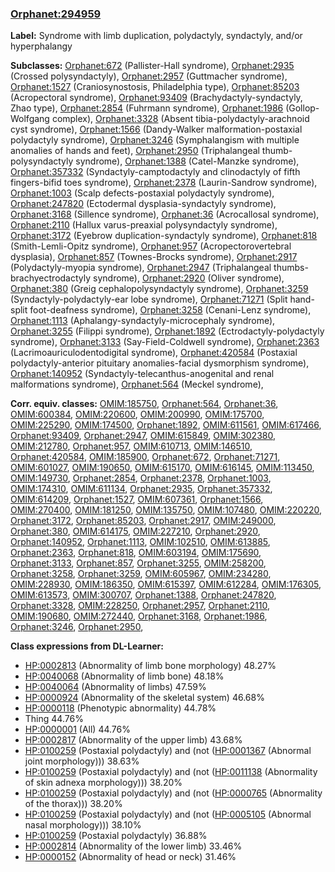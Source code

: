 
### [Orphanet:294959](http://www.orpha.net/ORDO/Orphanet_294959)
**Label:** Syndrome with limb duplication, polydactyly, syndactyly, and/or hyperphalangy

**Subclasses:** [Orphanet:672](http://www.orpha.net/ORDO/Orphanet_672) (Pallister-Hall syndrome), [Orphanet:2935](http://www.orpha.net/ORDO/Orphanet_2935) (Crossed polysyndactyly), [Orphanet:2957](http://www.orpha.net/ORDO/Orphanet_2957) (Guttmacher syndrome), [Orphanet:1527](http://www.orpha.net/ORDO/Orphanet_1527) (Craniosynostosis, Philadelphia type), [Orphanet:85203](http://www.orpha.net/ORDO/Orphanet_85203) (Acropectoral syndrome), [Orphanet:93409](http://www.orpha.net/ORDO/Orphanet_93409) (Brachydactyly-syndactyly, Zhao type), [Orphanet:2854](http://www.orpha.net/ORDO/Orphanet_2854) (Fuhrmann syndrome), [Orphanet:1986](http://www.orpha.net/ORDO/Orphanet_1986) (Gollop-Wolfgang complex), [Orphanet:3328](http://www.orpha.net/ORDO/Orphanet_3328) (Absent tibia-polydactyly-arachnoid cyst syndrome), [Orphanet:1566](http://www.orpha.net/ORDO/Orphanet_1566) (Dandy-Walker malformation-postaxial polydactyly syndrome), [Orphanet:3246](http://www.orpha.net/ORDO/Orphanet_3246) (Symphalangism with multiple anomalies of hands and feet), [Orphanet:2950](http://www.orpha.net/ORDO/Orphanet_2950) (Triphalangeal thumb-polysyndactyly syndrome), [Orphanet:1388](http://www.orpha.net/ORDO/Orphanet_1388) (Catel-Manzke syndrome), [Orphanet:357332](http://www.orpha.net/ORDO/Orphanet_357332) (Syndactyly-camptodactyly and clinodactyly of fifth fingers-bifid toes syndrome), [Orphanet:2378](http://www.orpha.net/ORDO/Orphanet_2378) (Laurin-Sandrow syndrome), [Orphanet:1003](http://www.orpha.net/ORDO/Orphanet_1003) (Scalp defects-postaxial polydactyly syndrome), [Orphanet:247820](http://www.orpha.net/ORDO/Orphanet_247820) (Ectodermal dysplasia-syndactyly syndrome), [Orphanet:3168](http://www.orpha.net/ORDO/Orphanet_3168) (Sillence syndrome), [Orphanet:36](http://www.orpha.net/ORDO/Orphanet_36) (Acrocallosal syndrome), [Orphanet:2110](http://www.orpha.net/ORDO/Orphanet_2110) (Hallux varus-preaxial polysyndactyly syndrome), [Orphanet:3172](http://www.orpha.net/ORDO/Orphanet_3172) (Eyebrow duplication-syndactyly syndrome), [Orphanet:818](http://www.orpha.net/ORDO/Orphanet_818) (Smith-Lemli-Opitz syndrome), [Orphanet:957](http://www.orpha.net/ORDO/Orphanet_957) (Acropectorovertebral dysplasia), [Orphanet:857](http://www.orpha.net/ORDO/Orphanet_857) (Townes-Brocks syndrome), [Orphanet:2917](http://www.orpha.net/ORDO/Orphanet_2917) (Polydactyly-myopia syndrome), [Orphanet:2947](http://www.orpha.net/ORDO/Orphanet_2947) (Triphalangeal thumbs-brachyectrodactyly syndrome), [Orphanet:2920](http://www.orpha.net/ORDO/Orphanet_2920) (Oliver syndrome), [Orphanet:380](http://www.orpha.net/ORDO/Orphanet_380) (Greig cephalopolysyndactyly syndrome), [Orphanet:3259](http://www.orpha.net/ORDO/Orphanet_3259) (Syndactyly-polydactyly-ear lobe syndrome), [Orphanet:71271](http://www.orpha.net/ORDO/Orphanet_71271) (Split hand-split foot-deafness syndrome), [Orphanet:3258](http://www.orpha.net/ORDO/Orphanet_3258) (Cenani-Lenz syndrome), [Orphanet:1113](http://www.orpha.net/ORDO/Orphanet_1113) (Aphalangy-syndactyly-microcephaly syndrome), [Orphanet:3255](http://www.orpha.net/ORDO/Orphanet_3255) (Filippi syndrome), [Orphanet:1892](http://www.orpha.net/ORDO/Orphanet_1892) (Ectrodactyly-polydactyly syndrome), [Orphanet:3133](http://www.orpha.net/ORDO/Orphanet_3133) (Say-Field-Coldwell syndrome), [Orphanet:2363](http://www.orpha.net/ORDO/Orphanet_2363) (Lacrimoauriculodentodigital syndrome), [Orphanet:420584](http://www.orpha.net/ORDO/Orphanet_420584) (Postaxial polydactyly-anterior pituitary anomalies-facial dysmorphism syndrome), [Orphanet:140952](http://www.orpha.net/ORDO/Orphanet_140952) (Syndactyly-telecanthus-anogenital and renal malformations syndrome), [Orphanet:564](http://www.orpha.net/ORDO/Orphanet_564) (Meckel syndrome), 

**Corr. equiv. classes:** [OMIM:185750](http://purl.obolibrary.org/obo/OMIM_185750), [Orphanet:564](http://www.orpha.net/ORDO/Orphanet_564), [Orphanet:36](http://www.orpha.net/ORDO/Orphanet_36), [OMIM:600384](http://purl.obolibrary.org/obo/OMIM_600384), [OMIM:220600](http://purl.obolibrary.org/obo/OMIM_220600), [OMIM:200990](http://purl.obolibrary.org/obo/OMIM_200990), [OMIM:175700](http://purl.obolibrary.org/obo/OMIM_175700), [OMIM:225290](http://purl.obolibrary.org/obo/OMIM_225290), [OMIM:174500](http://purl.obolibrary.org/obo/OMIM_174500), [Orphanet:1892](http://www.orpha.net/ORDO/Orphanet_1892), [OMIM:611561](http://purl.obolibrary.org/obo/OMIM_611561), [OMIM:617466](http://purl.obolibrary.org/obo/OMIM_617466), [Orphanet:93409](http://www.orpha.net/ORDO/Orphanet_93409), [Orphanet:2947](http://www.orpha.net/ORDO/Orphanet_2947), [OMIM:615849](http://purl.obolibrary.org/obo/OMIM_615849), [OMIM:302380](http://purl.obolibrary.org/obo/OMIM_302380), [OMIM:212780](http://purl.obolibrary.org/obo/OMIM_212780), [Orphanet:957](http://www.orpha.net/ORDO/Orphanet_957), [OMIM:610713](http://purl.obolibrary.org/obo/OMIM_610713), [OMIM:146510](http://purl.obolibrary.org/obo/OMIM_146510), [Orphanet:420584](http://www.orpha.net/ORDO/Orphanet_420584), [OMIM:185900](http://purl.obolibrary.org/obo/OMIM_185900), [Orphanet:672](http://www.orpha.net/ORDO/Orphanet_672), [Orphanet:71271](http://www.orpha.net/ORDO/Orphanet_71271), [OMIM:601027](http://purl.obolibrary.org/obo/OMIM_601027), [OMIM:190650](http://purl.obolibrary.org/obo/OMIM_190650), [OMIM:615170](http://purl.obolibrary.org/obo/OMIM_615170), [OMIM:616145](http://purl.obolibrary.org/obo/OMIM_616145), [OMIM:113450](http://purl.obolibrary.org/obo/OMIM_113450), [OMIM:149730](http://purl.obolibrary.org/obo/OMIM_149730), [Orphanet:2854](http://www.orpha.net/ORDO/Orphanet_2854), [Orphanet:2378](http://www.orpha.net/ORDO/Orphanet_2378), [Orphanet:1003](http://www.orpha.net/ORDO/Orphanet_1003), [OMIM:174310](http://purl.obolibrary.org/obo/OMIM_174310), [OMIM:611134](http://purl.obolibrary.org/obo/OMIM_611134), [Orphanet:2935](http://www.orpha.net/ORDO/Orphanet_2935), [Orphanet:357332](http://www.orpha.net/ORDO/Orphanet_357332), [OMIM:614209](http://purl.obolibrary.org/obo/OMIM_614209), [Orphanet:1527](http://www.orpha.net/ORDO/Orphanet_1527), [OMIM:607361](http://purl.obolibrary.org/obo/OMIM_607361), [Orphanet:1566](http://www.orpha.net/ORDO/Orphanet_1566), [OMIM:270400](http://purl.obolibrary.org/obo/OMIM_270400), [OMIM:181250](http://purl.obolibrary.org/obo/OMIM_181250), [OMIM:135750](http://purl.obolibrary.org/obo/OMIM_135750), [OMIM:107480](http://purl.obolibrary.org/obo/OMIM_107480), [OMIM:220220](http://purl.obolibrary.org/obo/OMIM_220220), [Orphanet:3172](http://www.orpha.net/ORDO/Orphanet_3172), [Orphanet:85203](http://www.orpha.net/ORDO/Orphanet_85203), [Orphanet:2917](http://www.orpha.net/ORDO/Orphanet_2917), [OMIM:249000](http://purl.obolibrary.org/obo/OMIM_249000), [Orphanet:380](http://www.orpha.net/ORDO/Orphanet_380), [OMIM:614175](http://purl.obolibrary.org/obo/OMIM_614175), [OMIM:227210](http://purl.obolibrary.org/obo/OMIM_227210), [Orphanet:2920](http://www.orpha.net/ORDO/Orphanet_2920), [Orphanet:140952](http://www.orpha.net/ORDO/Orphanet_140952), [Orphanet:1113](http://www.orpha.net/ORDO/Orphanet_1113), [OMIM:102510](http://purl.obolibrary.org/obo/OMIM_102510), [OMIM:613885](http://purl.obolibrary.org/obo/OMIM_613885), [Orphanet:2363](http://www.orpha.net/ORDO/Orphanet_2363), [Orphanet:818](http://www.orpha.net/ORDO/Orphanet_818), [OMIM:603194](http://purl.obolibrary.org/obo/OMIM_603194), [OMIM:175690](http://purl.obolibrary.org/obo/OMIM_175690), [Orphanet:3133](http://www.orpha.net/ORDO/Orphanet_3133), [Orphanet:857](http://www.orpha.net/ORDO/Orphanet_857), [Orphanet:3255](http://www.orpha.net/ORDO/Orphanet_3255), [OMIM:258200](http://purl.obolibrary.org/obo/OMIM_258200), [Orphanet:3258](http://www.orpha.net/ORDO/Orphanet_3258), [Orphanet:3259](http://www.orpha.net/ORDO/Orphanet_3259), [OMIM:605967](http://purl.obolibrary.org/obo/OMIM_605967), [OMIM:234280](http://purl.obolibrary.org/obo/OMIM_234280), [OMIM:228930](http://purl.obolibrary.org/obo/OMIM_228930), [OMIM:186350](http://purl.obolibrary.org/obo/OMIM_186350), [OMIM:615397](http://purl.obolibrary.org/obo/OMIM_615397), [OMIM:612284](http://purl.obolibrary.org/obo/OMIM_612284), [OMIM:176305](http://purl.obolibrary.org/obo/OMIM_176305), [OMIM:613573](http://purl.obolibrary.org/obo/OMIM_613573), [OMIM:300707](http://purl.obolibrary.org/obo/OMIM_300707), [Orphanet:1388](http://www.orpha.net/ORDO/Orphanet_1388), [Orphanet:247820](http://www.orpha.net/ORDO/Orphanet_247820), [Orphanet:3328](http://www.orpha.net/ORDO/Orphanet_3328), [OMIM:228250](http://purl.obolibrary.org/obo/OMIM_228250), [Orphanet:2957](http://www.orpha.net/ORDO/Orphanet_2957), [Orphanet:2110](http://www.orpha.net/ORDO/Orphanet_2110), [OMIM:190680](http://purl.obolibrary.org/obo/OMIM_190680), [OMIM:272440](http://purl.obolibrary.org/obo/OMIM_272440), [Orphanet:3168](http://www.orpha.net/ORDO/Orphanet_3168), [Orphanet:1986](http://www.orpha.net/ORDO/Orphanet_1986), [Orphanet:3246](http://www.orpha.net/ORDO/Orphanet_3246), [Orphanet:2950](http://www.orpha.net/ORDO/Orphanet_2950), 

**Class expressions from DL-Learner:**

- [HP:0002813](http://purl.obolibrary.org/obo/HP_0002813) (Abnormality of limb bone morphology) 48.27%
- [HP:0040068](http://purl.obolibrary.org/obo/HP_0040068) (Abnormality of limb bone) 48.18%
- [HP:0040064](http://purl.obolibrary.org/obo/HP_0040064) (Abnormality of limbs) 47.59%
- [HP:0000924](http://purl.obolibrary.org/obo/HP_0000924) (Abnormality of the skeletal system) 46.68%
- [HP:0000118](http://purl.obolibrary.org/obo/HP_0000118) (Phenotypic abnormality) 44.78%
- Thing 44.76%
- [HP:0000001](http://purl.obolibrary.org/obo/HP_0000001) (All) 44.76%
- [HP:0002817](http://purl.obolibrary.org/obo/HP_0002817) (Abnormality of the upper limb) 43.68%
- [HP:0100259](http://purl.obolibrary.org/obo/HP_0100259) (Postaxial polydactyly) and (not ([HP:0001367](http://purl.obolibrary.org/obo/HP_0001367) (Abnormal joint morphology))) 38.63%
- [HP:0100259](http://purl.obolibrary.org/obo/HP_0100259) (Postaxial polydactyly) and (not ([HP:0011138](http://purl.obolibrary.org/obo/HP_0011138) (Abnormality of skin adnexa morphology))) 38.20%
- [HP:0100259](http://purl.obolibrary.org/obo/HP_0100259) (Postaxial polydactyly) and (not ([HP:0000765](http://purl.obolibrary.org/obo/HP_0000765) (Abnormality of the thorax))) 38.20%
- [HP:0100259](http://purl.obolibrary.org/obo/HP_0100259) (Postaxial polydactyly) and (not ([HP:0005105](http://purl.obolibrary.org/obo/HP_0005105) (Abnormal nasal morphology))) 38.10%
- [HP:0100259](http://purl.obolibrary.org/obo/HP_0100259) (Postaxial polydactyly) 36.88%
- [HP:0002814](http://purl.obolibrary.org/obo/HP_0002814) (Abnormality of the lower limb) 33.46%
- [HP:0000152](http://purl.obolibrary.org/obo/HP_0000152) (Abnormality of head or neck) 31.46%


